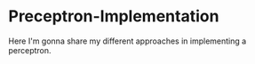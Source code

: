 # Preceptron-Implementation
Here I'm gonna share my different approaches in implementing a perceptron.
